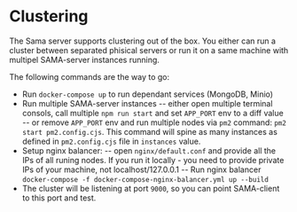# Clustering

The Sama server supports clustering out of the box.
You either can run a cluster between separated phisical servers or run it on a same machine with multipel SAMA-server instances running.

The following commands are the way to go:

- Run `docker-compose up` to run dependant services (MongoDB, Minio)
- Run multiple SAMA-server instances
-- either open multiple terminal consols, call multiple `npm run start` and set `APP_PORT` env to a diff value
-- or remove `APP_PORT` env and run multiple nodes via `pm2` command: `pm2 start pm2.config.cjs`. This command will spine as many instances as defined in `pm2.config.cjs` file in `instances` value.
- Setup nginx balancer:
-- open `nginx/default.conf` and provide all the IPs of all runing nodes. If you run it locally - you need to provide private IPs of your machine, not localhost/127.0.0.1
-- Run nginx balancer `docker-compose -f docker-compose-nginx-balancer.yml up --build`
- The cluster will be listening at port `9000`, so you can point SAMA-client to this port and test.
